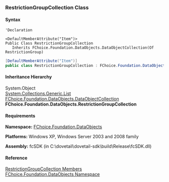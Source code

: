﻿### RestrictionGroupCollection Class

#### Syntax

```vbnet
'Declaration

<DefaultMemberAttribute("Item")>
Public Class RestrictionGroupCollection 
   Inherits FChoice.Foundation.DataObjects.DataObjectCollection(Of RestrictionGroup)
```

```csharp
[DefaultMemberAttribute("Item")]
public class RestrictionGroupCollection : FChoice.Foundation.DataObjects.DataObjectCollection<RestrictionGroup> 
```

#### Inheritance Hierarchy

System.Object  
[System.Collections.Generic.List<T>](#)  
[FChoice.Foundation.DataObjects.DataObjectCollection<T>](fcSDK~FChoice.Foundation.DataObjects.DataObjectCollection`1.md)  
**FChoice.Foundation.DataObjects.RestrictionGroupCollection**  

#### Requirements

**Namespace:** [FChoice.Foundation.DataObjects](fcSDK~FChoice.Foundation.DataObjects_namespace.md)

**Platforms:** Windows XP, Windows Server 2003 and 2008 family

**Assembly:** fcSDK (in C:\\dovetail\\dovetail-sdk\\build\\Release\\fcSDK.dll)

#### Reference

[RestrictionGroupCollection Members](fcSDK~FChoice.Foundation.DataObjects.RestrictionGroupCollection_members.md)  
[FChoice.Foundation.DataObjects Namespace](fcSDK~FChoice.Foundation.DataObjects_namespace.md)